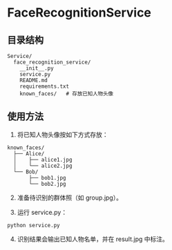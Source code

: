 # FaceRecognitionService

## 目录结构

```
Service/
  face_recognition_service/
    __init__.py
    service.py
    README.md
    requirements.txt
    known_faces/   # 存放已知人物头像
```

## 使用方法

1. 将已知人物头像按如下方式存放：

```
known_faces/
  ├── Alice/
  │    ├── alice1.jpg
  │    └── alice2.jpg
  └── Bob/
       ├── bob1.jpg
       └── bob2.jpg
```

2. 准备待识别的群体照（如 group.jpg）。

3. 运行 service.py：

```
python service.py
```

4. 识别结果会输出已知人物名单，并在 result.jpg 中标注。 